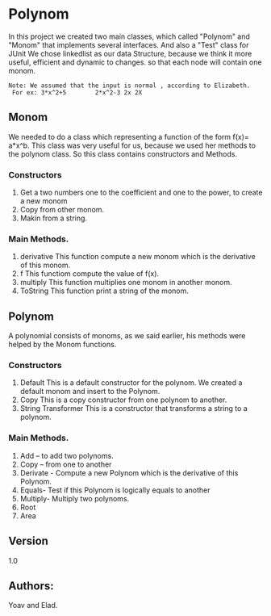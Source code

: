 # Polynom

In this project we created two main classes, which called "Polynom" and "Monom" that implements several interfaces. And also  a "Test" class for JUnit
We chose linkedlist as our data Structure, because we think it more useful, efficient and dynamic to changes. so that each node will contain one monom.

```
Note: We assumed that the input is normal , according to Elizabeth.
 For ex: 3*x^2+5        2*x^2-3 2x 2X
```

##  Monom

We needed to do a class which representing a function of the form f(x)= a*x^b. This class was very useful for us, because we used her methods to the polynom class.
So this class contains constructors and Methods.

### Constructors

1.	Get a two numbers one to the coefficient and one to the power, to create a new monom
2.	Copy from other monom.
3.	Makin from a string.

### Main Methods.

1.	derivative
This function compute a new monom which is the derivative of this monom.
2.	f 
This functiom compute the value of f(x).
3.	multiply
This function multiplies one monom in another monom.
4.	ToString
 This function print a string of the monom.


## Polynom

A polynomial consists of monoms, as we said earlier, his methods were helped by the Monom functions.

### Constructors

1.	Default
This is a default constructor for the polynom. We created a default monom and insert to the Polynom.
2.	Copy
This is a copy constructor from one polynom to another.
3.	String Transformer
This is a constructor that transforms a string to a polynom.


### Main Methods.

1.	Add – to add two polynoms.
2.	Copy – from one to another
3.	Derivate - Compute a new Polynom which is the derivative of this Polynom.
4.	Equals- Test if this Polynom is logically equals to another
5.	Multiply- Multiply two polynoms.
6.	Root
7.	Area


## Version

1.0

## Authors:

Yoav and Elad.

